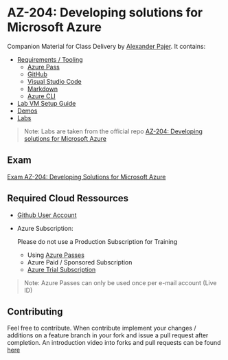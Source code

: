 # AZ-204: Developing solutions for Microsoft Azure

Companion Material for Class Delivery by [Alexander Pajer](https://www.integrations.at/kontakt.aspx). It contains:

- [Requirements / Tooling](./Tooling)
  - [Azure Pass](./Tooling/05-AzurePass)
  - [GitHub](./Tooling/01-Github)
  - [Visual Studio Code](./Tooling/02-VSCode)
  - [Markdown](./Tooling/03-Markdown)
  - [Azure CLI](./Tooling/04-CLI)
- [Lab VM Setup Guide](./Setup)
- [Demos](./Demos)
- [Labs](./Labs)

> Note: Labs are taken from the official repo [AZ-204: Developing solutions for Microsoft Azure](https://github.com/MicrosoftLearning/AZ-204-DevelopingSolutionsforMicrosoftAzure)

## Exam

[Exam AZ-204: Developing Solutions for Microsoft Azure](https://docs.microsoft.com/en-us/learn/certifications/exams/az-204)

## Required Cloud Ressources

- [Github User Account](https://github.com/)

- Azure Subscription:

  Please do not use a Production Subscription for Training

  - Using [Azure Passes](https://www.microsoftazurepass.com/)
  - Azure Paid / Sponsored Subscription
  - [Azure Trial Subscription](https://azure.microsoft.com/en-us/free/)

> Note: Azure Passes can only be used once per e-mail account (Live ID)

## Contributing

Feel free to contribute. When contribute implement your changes / additions on a feature branch in your fork and issue a pull request after completion. An introduction video into forks and pull requests can be found [here](https://www.youtube.com/watch?v=nT8KGYVurIU)
